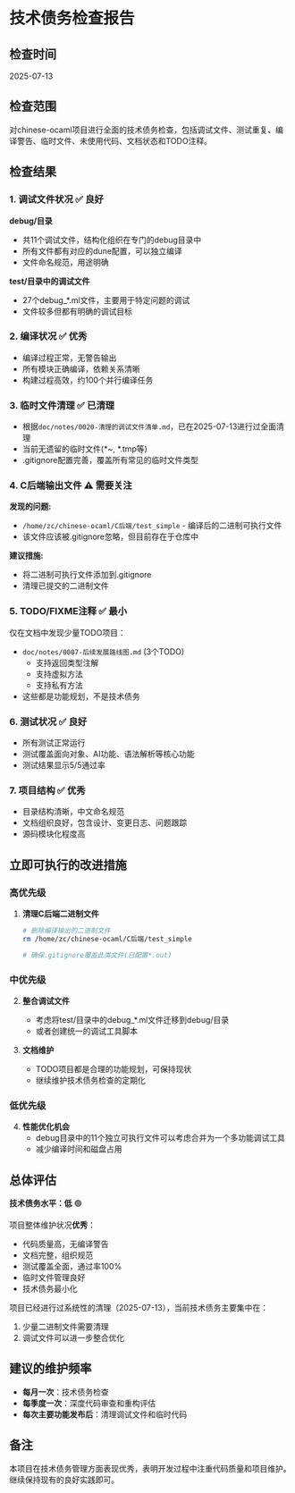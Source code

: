 # 技术债务检查报告

## 检查时间
2025-07-13

## 检查范围
对chinese-ocaml项目进行全面的技术债务检查，包括调试文件、测试重复、编译警告、临时文件、未使用代码、文档状态和TODO注释。

## 检查结果

### 1. 调试文件状况 ✅ 良好
**debug/目录**
- 共11个调试文件，结构化组织在专门的debug目录中
- 所有文件都有对应的dune配置，可以独立编译
- 文件命名规范，用途明确

**test/目录中的调试文件**
- 27个debug_*.ml文件，主要用于特定问题的调试
- 文件较多但都有明确的调试目标

### 2. 编译状况 ✅ 优秀
- 编译过程正常，无警告输出
- 所有模块正确编译，依赖关系清晰
- 构建过程高效，约100个并行编译任务

### 3. 临时文件清理 ✅ 已清理
- 根据`doc/notes/0020-清理的调试文件清单.md`，已在2025-07-13进行过全面清理
- 当前无遗留的临时文件(*~, *.tmp等)
- .gitignore配置完善，覆盖所有常见的临时文件类型

### 4. C后端输出文件 ⚠️ 需要关注
**发现的问题:**
- `/home/zc/chinese-ocaml/C后端/test_simple` - 编译后的二进制可执行文件
- 该文件应该被.gitignore忽略，但目前存在于仓库中

**建议措施:**
- 将二进制可执行文件添加到.gitignore
- 清理已提交的二进制文件

### 5. TODO/FIXME注释 ✅ 最小
仅在文档中发现少量TODO项目：
- `doc/notes/0007-后续发展路线图.md` (3个TODO)
  - 支持返回类型注解
  - 支持虚拟方法
  - 支持私有方法
- 这些都是功能规划，不是技术债务

### 6. 测试状况 ✅ 良好
- 所有测试正常运行
- 测试覆盖面向对象、AI功能、语法解析等核心功能
- 测试结果显示5/5通过率

### 7. 项目结构 ✅ 优秀
- 目录结构清晰，中文命名规范
- 文档组织良好，包含设计、变更日志、问题跟踪
- 源码模块化程度高

## 立即可执行的改进措施

### 高优先级
1. **清理C后端二进制文件**
   ```bash
   # 删除编译输出的二进制文件
   rm /home/zc/chinese-ocaml/C后端/test_simple

   # 确保.gitignore覆盖此类文件(已配置*.out)
   ```

### 中优先级
2. **整合调试文件**
   - 考虑将test/目录中的debug_*.ml文件迁移到debug/目录
   - 或者创建统一的调试工具脚本

3. **文档维护**
   - TODO项目都是合理的功能规划，可保持现状
   - 继续维护技术债务检查的定期化

### 低优先级
4. **性能优化机会**
   - debug目录中的11个独立可执行文件可以考虑合并为一个多功能调试工具
   - 减少编译时间和磁盘占用

## 总体评估

**技术债务水平：低** 🟢

项目整体维护状况**优秀**：
- 代码质量高，无编译警告
- 文档完整，组织规范
- 测试覆盖全面，通过率100%
- 临时文件管理良好
- 技术债务最小化

项目已经进行过系统性的清理（2025-07-13），当前技术债务主要集中在：
1. 少量二进制文件需要清理
2. 调试文件可以进一步整合优化

## 建议的维护频率
- **每月一次**：技术债务检查
- **每季度一次**：深度代码审查和重构评估
- **每次主要功能发布后**：清理调试文件和临时代码

## 备注
本项目在技术债务管理方面表现优秀，表明开发过程中注重代码质量和项目维护。继续保持现有的良好实践即可。
